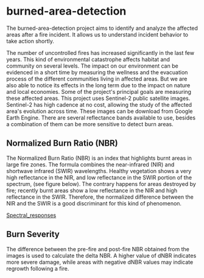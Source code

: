 # burned-area-detection


The burned-area-detection project aims to identify and analyze the affected areas after a fire incident. It allows us to understand incident behavior to take action shortly.

The number of uncontrolled fires has increased significantly in the last few years. This kind of environmental catastrophe affects habitat and community on several levels. The impact on our environment can be evidenced in a short time by measuring the wellness and the evacuation process of the different communities living in affected areas. But we are also able to notice its effects in the long term due to the impact on nature and local economies. Some of the project's principal goals are measuring these affected areas. 
This project uses Sentinel-2 public satellite images. Sentinel-2 has high cadence at no cost, allowing the study of the affected area's evolution across time. These images can be download from Google Earth Engine. There are several reflectance bands available to use, besides a combination of them can be more sensitive to detect burn areas.
## Normalized Burn Ratio (NBR)
The Normalized Burn Ratio (NBR) is an index that highlights burnt areas in large fire zones. The formula combines the near-infrared (NIR) and shortwave infrared (SWIR) wavelengths.
Healthy vegetation shows a very high reflectance in the NIR, and low reflectance in the SWIR portion of the spectrum, (see figure below). The contrary happens for areas destroyed by fire; recently burnt areas show a low reflectance in the NIR and high reflectance in the SWIR. Therefore, the normalized difference between the NIR and the SWIR is a good discriminant for this kind of phenomenon.

[Spectral_responses](https://gitlab.com/dymaxionlabs/incendios-forestales/-/blob/master/img/Spectral_responses.jpg)

## Burn Severity
The difference between the pre-fire and post-fire NBR obtained from the images is used to calculate the delta NBR. A higher value of dNBR indicates more severe damage, while areas with negative dNBR values may indicate regrowth following a fire.
